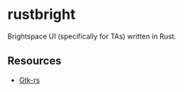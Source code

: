 # rustbright
Brightspace UI (specifically for TAs) written in Rust.

## Resources
- [Gtk-rs](https://gtk-rs.org/)
